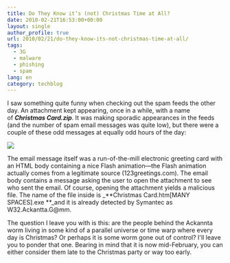 ```yaml
---
title: Do They Know it’s (not) Christmas Time at All?
date: 2010-02-21T16:53:00+00:00
layout: single
author_profile: true
url: 2010/02/21/do-they-know-its-not-christmas-time-at-all/
tags:
  - 3G
  - malware
  - phishing
  - spam
lang: en
category: techblog
---
```

I saw something quite funny when checking out the spam feeds the other day. An attachment kept appearing, once in a while, with a name of _**Christmas Card.zip**_. It was making sporadic appearances in the feeds (and the number of spam email messages was quite low), but there were a couple of these odd messages at equally odd hours of the day:

[![](http://www.symantec.com/connect/imagebrowser/view/image/1205601/_original)](http://www.symantec.com/connect/imagebrowser/view/image/1205601/_original)

The email message itself was a run-of-the-mill electronic greeting card with an HTML body containing a nice Flash animation—the Flash animation actually comes from a legitimate source (123greetings.com). The email body contains a message asking the user to open the attachment to see who sent the email. Of course, opening the attachment yields a malicious file. The name of the file inside is _**Christmas Card.htm[MANY SPACES].exe **_and it is already detected by Symantec as W32.Ackantta.G@mm.

The question I leave you with is this: are the people behind the Ackannta worm living in some kind of a parallel universe or time warp where every day is Christmas? Or perhaps it is some worm gone out of control? I'll leave you to ponder that one. Bearing in mind that it is now mid-February, you can either consider them late to the Christmas party or way too early.